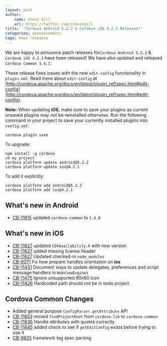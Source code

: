 ```yaml
---
layout: post
author:
    name: Steve Gill
    url: https://twitter.com/stevesgill
title:  "Cordova Android 5.2.2 & Cordova iOS 4.2.1 Released!"
categories: announcements
tags: news releases
---
```


We are happy to announce patch releases for`Cordova Android 5.2.2` & `Cordova iOS 4.2.1` have been released! We have also updated and released `Cordova Common 1.4.1`.

These release fixes issues with the new `edit-config` functionality in `plugin.xml`. Read more about `edit-config` at [http://cordova.apache.org/docs/en/latest/plugin_ref/spec.html#edit-config](http://cordova.apache.org/docs/en/latest/plugin_ref/spec.html#edit-config).

**Note:** When updating **iOS**, make sure to save your plugins as current unsaved plugins may not be reinstalled otherwise. Run the following command in your project to save your currently installed plugins into `config.xml`:

    cordova plugin save

To upgrade:

    npm install -g cordova
    cd my_project
    cordova platform update android@5.2.2
    cordova platform update ios@4.2.1

To add it explicitly:

    cordova platform add android@5.2.2
    cordova platform add ios@4.2.1

<!--more-->
## What's new in Android

* [CB-11615](https://issues.apache.org/jira/browse/CB-11615) updated `cordova-common` to `1.4.0`

## What's new in iOS

* [CB-11627](https://issues.apache.org/jira/browse/CB-11627) updated `CDVAvailability.h` with new version
* [CB-11627](https://issues.apache.org/jira/browse/CB-11627) added missing license header
* [CB-11627](https://issues.apache.org/jira/browse/CB-11627) Updated checked-in `node_modules`
* [CB-9371](https://issues.apache.org/jira/browse/CB-9371) Fix how prepare handles orientation on **ios**
* [CB-11431](https://issues.apache.org/jira/browse/CB-11431) Document ways to update delegates, preferences and script message handlers in `WebViewEngines`
* [CB-11475](https://issues.apache.org/jira/browse/CB-11475) Ignore unsupported 60x60 icon
* [CB-11426](https://issues.apache.org/jira/browse/CB-11426) Hardcoded path should not be in tests project.

## Cordova Common Changes

* Added general purpose `ConfigParser.getAttribute` API
* [CB-11653](https://issues.apache.org/jira/browse/CB-11653) moved `findProjectRoot` from `cordova-lib` to `cordova-common`
* [CB-11636](https://issues.apache.org/jira/browse/CB-11636) Handle attributes with quotes correctly
* [CB-11645](https://issues.apache.org/jira/browse/CB-11645) added check to see if `getEditConfig` exists before trying to use it
* [CB-9825](https://issues.apache.org/jira/browse/CB-9825) framework tag spec parsing
